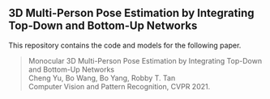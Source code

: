 ## 3D Multi-Person Pose Estimation by Integrating Top-Down and Bottom-Up Networks

This repository contains the code and models for the following paper. 

> Monocular 3D Multi-Person Pose Estimation by Integrating Top-Down and Bottom-Up Networks  
> Cheng Yu, Bo Wang, Bo Yang, Robby T. Tan  
> Computer Vision and Pattern Recognition, CVPR 2021.
